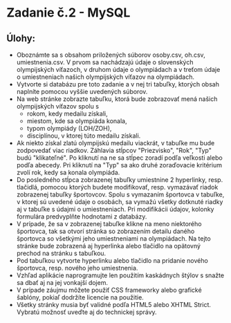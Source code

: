 # Zadanie č.2 - MySQL
## Úlohy:
- Oboznámte sa s obsahom priložených súborov osoby.csv, oh.csv, umiestnenia.csv. V prvom sa nachádzajú údaje o slovenských olympijských víťazoch, v druhom údaje o olympiádach a v treťom údaje o umiestneniach našich olympijských víťazov na olympiádach.
- Vytvorte si databázu pre toto zadanie a v nej tri tabuľky, ktorých obsah naplníte pomocou vyššie uvedených súborov.
- Na web stránke zobrazte tabuľku, ktorá bude zobrazovať mená našich olympijských víťazov spolu s
  - rokom, kedy medailu získali,
  - miestom, kde sa olympiáda konala,
  - typom olympiády (LOH/ZOH),
  - disciplínou, v ktorej túto medailu získali.
- Ak niekto získal zlatú olympijskú medailu viackrát, v tabuľke mu bude zodpovedať viac riadkov. Záhlavia stĺpcov "Priezvisko", "Rok", "Typ" budú "klikateľné". Po kliknutí na ne sa stĺpec zoradí podľa veľkosti alebo podľa abecedy. Pri kliknutí na "Typ" sa ako druhé zoraďovacie kritérium zvolí rok, kedy sa konala olympiáda.
- Do posledného stĺpca zobrazenej tabuľky umiestnine 2 hyperlinky, resp. tlačidlá, pomocou ktorých budete modifikovať, resp. vymazávať riadok zobrazenej tabuľky športovcov. Spolu s vymazaním športovca v tabuľke, v ktorej sú uvedené údaje o osobách, sa vymažú všetky dotknuté riadky aj v tabuľke s údajmi o umiestneniach. Pri modifikácii údajov, kolonky formulára predvyplňte hodnotami z databázy.
- V prípade, že sa v zobrazenej tabuľke klikne na meno niektorého športovca, tak sa otvorí stránka so zobrazením detailu daného športovca so všetkými jeho umiestneniami na olympiádach. Na tejto stránke bude zobrazená aj hyperlinka alebo tlačidlo na opätovný prechod na stránku s tabuľkou.
- Pod tabuľkou vytvorte hyperlinku alebo tlačidlo na pridanie nového športovca, resp. nového jeho umiestnenia.
- Vzhľad aplikácie naprogramujte len použitím kaskádnych štýlov s snažte sa dbať aj na jej vonkajší dojem. 
- V prípade záujmu môžete použiť CSS frameworky alebo grafické šablóny, pokiaľ dodržíte licencie na použitie. 
- Všetky stránky musia byť validné podľa HTML5 alebo XHTML Strict. Vybratú možnosť uveďte aj do technickej správy.

